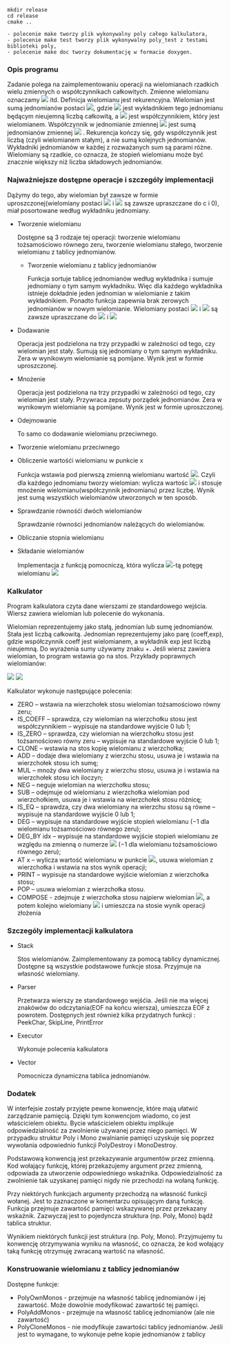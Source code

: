
```
mkdir release
cd release
cmake ..

- polecenie make tworzy plik wykonywalny poly całego kalkulatora,
- polecenie make test tworzy plik wykonywalny poly_test z testami biblioteki poly,
- polecenie make doc tworzy dokumentację w formacie doxygen.

```
### Opis programu

Zadanie polega na zaimplementowaniu operacji na wielomianach
rzadkich wielu zmiennych o współczynnikach całkowitych. Zmienne wielomianu
oznaczamy <img src="https://render.githubusercontent.com/render/math?math=x_0, x_1, x_2"> itd. Definicja wielomianu jest rekurencyjna. Wielomian
jest sumą jednomianów postaci <img src="https://render.githubusercontent.com/render/math?math=p*x_0^{n}">, gdzie <img src="https://render.githubusercontent.com/render/math?math=n"> jest wykładnikiem tego jednomianu
będącym nieujemną liczbą całkowitą, a <img src="https://render.githubusercontent.com/render/math?math=p"> jest współczynnikiem, który jest wielomianem.
Współczynnik w jednomianie zmiennej <img src="https://render.githubusercontent.com/render/math?math=x_{i}"> jest sumą jednomianów zmiennej <img src="https://render.githubusercontent.com/render/math?math=x_{i + 1}"> . Rekurencja
kończy się, gdy współczynnik jest liczbą (czyli wielomianem stałym), a nie sumą kolejnych
jednomianów. Wykładniki jednomianów w każdej z rozważanych sum są parami różne. Wielomiany
są rzadkie, co oznacza, że stopień wielomianu może być znacznie większy niż liczba składowych jednomianów.

### Najważniejsze dostępne operacje i szczególy implementacji

Dążymy do tego, aby wielomian był zawsze w formie uproszczonej(wielomiany postaci <img src="https://render.githubusercontent.com/render/math?math=cx^{0}"> i <img src="https://render.githubusercontent.com/render/math?math=0x^{n}">
są zawsze upraszczane do c i 0), miał posortowane według wykładniku jednomiany.

- Tworzenie wielomianu

    Dostępne są 3 rodzaje tej operacji: tworzenie wielomianu tożsamościowo równego zeru, tworzenie wielomianu stałego,
    tworzenie wielomianu z tablicy jednomianów.
    - Tworzenie wielomianu z tablicy jednomianów

        Funkcja sortuje tablicę jednomianów według wykładnika i sumuje jednomiany o tym samym wykładniku.
        Więc dla każdego wykładnika istnieje dokładnie jeden jednomian w wielomianie z takim wykładnikiem.
        Ponadto funkcja zapewnia brak zerowych jednomianów w nowym wielomianie.
        Wielomiany postaci <img src="https://render.githubusercontent.com/render/math?math=cx^{0}"> i <img src="https://render.githubusercontent.com/render/math?math=0x^{n}"> są zawsze upraszczane do <img src="https://render.githubusercontent.com/render/math?math=c"> i <img src="https://render.githubusercontent.com/render/math?math=0">
- Dodawanie

    Operacja jest podzielona na trzy przypadki w zależności od tego, czy wielomian jest stały. Sumują się jednomiany
    o tym samym wykładniku. Zera w wynikowym wielomianie są pomijane. Wynik jest w formie uproszczonej.
- Mnożenie

    Operacja jest podzielona na trzy przypadki w zależności od tego, czy wielomian jest stały. Przywraca
    zepsuty porządek jednomianów. Zera w wynikowym wielomianie są pomijane. Wynik jest w formie uproszczonej.
- Odejmowanie

    To samo co dodawanie wielomianu przeciwnego.
- Tworzenie wielomianu przeciwnego
- Obliczenie wartośći wielomianu w punkcie x

    Funkcja wstawia pod pierwszą zmienną wielomianu wartość <img src="https://render.githubusercontent.com/render/math?math=x">. Czyli dla każdego jednomianu tworzy
    wielomian: wylicza wartośc <img src="https://render.githubusercontent.com/render/math?math=x^{k}"> i stosuje mnożenie wielomianu(współczynnik jednomianu) przez
    liczbę. Wynik jest sumą wszystkich wielomianów utworzonych w ten sposób.
- Sprawdzanie równośći dwóch wielomianów

    Sprawdzanie równości jednomianów należących do wielomianów.
- Obliczanie stopnia wielomianu
- Składanie wielomianów

    Implementacja z funkcją pomocniczą, która wylicza <img src="https://render.githubusercontent.com/render/math?math=exp">-tą potęgę wielomianu <img src="https://render.githubusercontent.com/render/math?math=p">

### Kalkulator

Program kalkulatora czyta dane wierszami ze standardowego wejścia. Wiersz zawiera wielomian lub polecenie do wykonania.

Wielomian reprezentujemy jako stałą, jednomian lub sumę jednomianów. Stała jest liczbą całkowitą.
Jednomian reprezentujemy jako parę (coeff,exp), gdzie współczynnik coeff jest wielomianem, a wykładnik
exp jest liczbą nieujemną. Do wyrażenia sumy używamy znaku +. Jeśli wiersz zawiera wielomian,
to program wstawia go na stos. Przykłady poprawnych wielomianów:

<img src="https://render.githubusercontent.com/render/math?math=-2">

<img src="https://render.githubusercontent.com/render/math?math=(3,1)+(((4,4),100),2)">

Kalkulator wykonuje następujące polecenia:

- ZERO – wstawia na wierzchołek stosu wielomian tożsamościowo równy zeru;
- IS_COEFF – sprawdza, czy wielomian na wierzchołku stosu jest współczynnikiem – wypisuje na standardowe wyjście 0 lub 1;
- IS_ZERO – sprawdza, czy wielomian na wierzchołku stosu jest tożsamościowo równy zeru – wypisuje na standardowe wyjście 0 lub 1;
- CLONE – wstawia na stos kopię wielomianu z wierzchołka;
- ADD – dodaje dwa wielomiany z wierzchu stosu, usuwa je i wstawia na wierzchołek stosu ich sumę;
- MUL – mnoży dwa wielomiany z wierzchu stosu, usuwa je i wstawia na wierzchołek stosu ich iloczyn;
- NEG – neguje wielomian na wierzchołku stosu;
- SUB – odejmuje od wielomianu z wierzchołka wielomian pod wierzchołkiem, usuwa je i wstawia na wierzchołek stosu różnicę;
- IS_EQ – sprawdza, czy dwa wielomiany na wierzchu stosu są równe – wypisuje na standardowe wyjście 0 lub 1;
- DEG – wypisuje na standardowe wyjście stopień wielomianu (−1 dla wielomianu tożsamościowo równego zeru);
- DEG_BY idx – wypisuje na standardowe wyjście stopień wielomianu ze względu na zmienną o numerze <img src="https://render.githubusercontent.com/render/math?math=idx"> (−1 dla wielomianu tożsamościowo równego zeru);
- AT x – wylicza wartość wielomianu w punkcie <img src="https://render.githubusercontent.com/render/math?math=x">, usuwa wielomian z wierzchołka i wstawia na stos wynik operacji;
- PRINT – wypisuje na standardowe wyjście wielomian z wierzchołka stosu;
- POP – usuwa wielomian z wierzchołka stosu.
- COMPOSE - zdejmuje z wierzchołka stosu najpierw wielomian <img src="https://render.githubusercontent.com/render/math?math=p">, a potem kolejno wielomiany <img src="https://render.githubusercontent.com/render/math?math=q_{k - 1}, q_{k - 2}, \ldots, q_0"> i
umieszcza na stosie wynik operacji złożenia

### Szczególy implementacji kalkulatora

- Stack

    Stos wielomianów. Zaimplementowany za pomocą tablicy dynamicznej. Dostępne są wszystkie podstawowe funkcje stosa.
    Przyjmuje na własność wielomiany.
- Parser

    Przetwarza wierszy ze standardowego wejśćia. Jeśli nie ma więcej znakówów do odczytania(EOF na końcu wiersza),
    umieszcza EOF z powrotem. Dostępnych jest również kilka przydatnych funkcji : PeekChar, SkipLine, PrintError
- Executor

    Wykonuje polecenia kalkulatora
- Vector

    Pomocnicza dynamiczna tablica jednomianów.

### Dodatek
W interfejsie zostały przyjęte pewne konwencje, które mają ułatwić zarządzanie pamięcią. Dzięki tym konwencjom wiadomo,
co jest właścicielem obiektu. Bycie właścicielem obiektu implikuje odpowiedzialność za zwolnienie używanej przez niego
pamięci. W przypadku struktur Poly i Mono zwalnianie pamięci uzyskuje się poprzez wywołania odpowiednio funkcji PolyDestroy
i MonoDestroy.

Podstawową konwencją jest przekazywanie argumentów przez zmienną. Kod wołający funkcję, której przekazujemy argument
przez zmienną, odpowiada za utworzenie odpowiedniego wskaźnika. Odpowiedzialność za zwolnienie tak uzyskanej pamięci
nigdy nie przechodzi na wołaną funkcję.

Przy niektórych funkcjach argumenty przechodzą na własność funkcji wołanej. Jest to zaznaczone w komentarzu
opisującym daną funkcję. Funkcja przejmuje zawartość pamięci wskazywanej przez przekazany wskaźnik. Zazwyczaj jest to
pojedyncza struktura (np. Poly, Mono) bądź tablica struktur.

Wynikiem niektórych funkcji jest struktura (np. Poly, Mono). Przyjmujemy tu konwencję otrzymywania wyniku na własność,
co oznacza, że kod wołający taką funkcję otrzymuję zwracaną wartość na własność.

### Konstruowanie wielomianu z tablicy jednomianów
Dostępne funkcje:

- PolyOwnMonos - przejmuje na własność tablicę jednomianów i jej zawartość. Może dowolnie modyfikować
zawartość tej pamięci.
- PolyAddMonos - przejmuje na własność tablicę jednomianów (ale nie zawartość)
- PolyCloneMonos - nie modyfikuje zawartości tablicy jednomianów. Jeśli jest to wymagane, to wykonuje pełne kopie
jednomianów z tablicy
